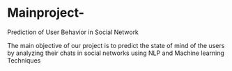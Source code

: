 # Mainproject-
Prediction of User Behavior in Social Network

The main objective of our project is to predict the state of mind of the users by analyzing their chats in social networks using NLP and Machine learning Techniques

